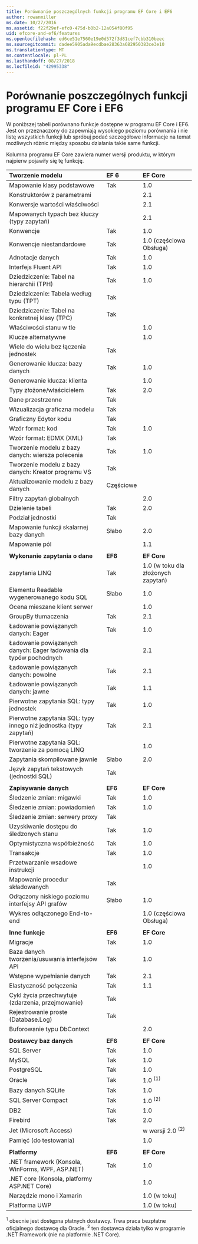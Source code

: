 ```yaml
---
title: Porównanie poszczególnych funkcji programu EF Core i EF6
author: rowanmiller
ms.date: 10/27/2016
ms.assetid: f22f29ef-efc0-475d-b0b2-12a054f80f95
uid: efcore-and-ef6/features
ms.openlocfilehash: ed6ce51e7560e19e0d572f3d81cef7cbb310beec
ms.sourcegitcommit: dadee5905ada9ecdbae28363a682950383ce3e10
ms.translationtype: MT
ms.contentlocale: pl-PL
ms.lasthandoff: 08/27/2018
ms.locfileid: "42995338"
---
```

# <a name="ef-core-and-ef6-feature-by-feature-comparison"></a>Porównanie poszczególnych funkcji programu EF Core i EF6

W poniższej tabeli porównano funkcje dostępne w programu EF Core i EF6. Jest on przeznaczony do zapewniają wysokiego poziomu porównania i nie listę wszystkich funkcji lub spróbuj podać szczegółowe informacje na temat możliwych różnic między sposobu działania takie same funkcji.

Kolumna programu EF Core zawiera numer wersji produktu, w którym najpierw pojawiły się tę funkcję.

| **Tworzenie modelu**                                  | **EF 6** | **EF Core**                           |
|:------------------------------------------------------|:---------|:--------------------------------------|
| Mapowanie klasy podstawowe                                   | Tak      | 1.0                                   |
| Konstruktorów z parametrami                          |          | 2.1                                   |
| Konwersje wartości właściwości                            |          | 2.1                                   |
| Mapowanych typach bez kluczy (typy zapytań)               |          | 2.1                                   |
| Konwencje                                           | Tak      | 1.0                                   |
| Konwencje niestandardowe                                    | Tak      | 1.0 (częściowa Obsługa)                         |
| Adnotacje danych                                      | Tak      | 1.0                                   |
| Interfejs Fluent API                                            | Tak      | 1.0                                   |
| Dziedziczenie: Tabel na hierarchii (TPH)                | Tak      | 1.0                                   |
| Dziedziczenie: Tabela według typu (TPT)                     | Tak      |                                       |
| Dziedziczenie: Tabel na konkretnej klasy (TPC)           | Tak      |                                       |
| Właściwości stanu w tle                               |          | 1.0                                   |
| Klucze alternatywne                                        |          | 1.0                                   |
| Wiele do wielu bez łączenia jednostek                      | Tak      |                                       |
| Generowanie klucza: bazy danych                              | Tak      | 1.0                                   |
| Generowanie klucza: klienta                                |          | 1.0                                   |
| Typy złożone/właścicielem                                   | Tak      | 2.0                                   |
| Dane przestrzenne                                          | Tak      |                                       |
| Wizualizacja graficzna modelu                      | Tak      |                                       |
| Graficzny Edytor kodu                                | Tak      |                                       |
| Wzór format: kod                                    | Tak      | 1.0                                   |
| Wzór format: EDMX (XML)                              | Tak      |                                       |
| Tworzenie modelu z bazy danych: wiersza polecenia              | Tak      | 1.0                                   |
| Tworzenie modelu z bazy danych: Kreator programu VS                 | Tak      |                                       |
| Aktualizowanie modelu z bazy danych                            | Częściowe  |                                       |
| Filtry zapytań globalnych                                  |          | 2.0                                   |
| Dzielenie tabeli                                       | Tak      | 2.0                                   |
| Podział jednostki                                      | Tak      |                                       |
| Mapowanie funkcji skalarnej bazy danych                      | Słabo     | 2.0                                   |
| Mapowanie pól                                         |          | 1.1                                   |
|                                                       |          |                                       |
| **Wykonanie zapytania o dane**                                     | **EF6**  | **EF Core**                           |
| zapytania LINQ                                          | Tak      | 1.0 (w toku dla złożonych zapytań) |
| Elementu Readable wygenerowanego kodu SQL                                | Słabo     | 1.0                                   |
| Ocena mieszane klient serwer                        |          | 1.0                                   |
| GroupBy tłumaczenia                                   | Tak      | 2.1                                   |
| Ładowanie powiązanych danych: Eager                           | Tak      | 1.0                                   |
| Ładowanie powiązanych danych: Eager ładowania dla typów pochodnych |          | 2.1                                   |
| Ładowanie powiązanych danych: powolne                            | Tak      | 2.1                                   |
| Ładowanie powiązanych danych: jawne                        | Tak      | 1.1                                   |
| Pierwotne zapytania SQL: typy jednostek                         | Tak      | 1.0                                   |
| Pierwotne zapytania SQL: typy innego niż jednostka (typy zapytań)       | Tak      | 2.1                                   |
| Pierwotne zapytania SQL: tworzenie za pomocą LINQ                  |          | 1.0                                   |
| Zapytania skompilowane jawnie                           | Słabo     | 2.0                                   |
| Język zapytań tekstowych (jednostki SQL)                | Tak      |                                       |
|                                                       |          |                                       |
| **Zapisywanie danych**                                       | **EF6**  | **EF Core**                           |
| Śledzenie zmian: migawki                             | Tak      | 1.0                                   |
| Śledzenie zmian: powiadomień                         | Tak      | 1.0                                   |
| Śledzenie zmian: serwery proxy                              | Tak      |                                       |
| Uzyskiwanie dostępu do śledzonych stanu                               | Tak      | 1.0                                   |
| Optymistyczna współbieżność                                | Tak      | 1.0                                   |
| Transakcje                                          | Tak      | 1.0                                   |
| Przetwarzanie wsadowe instrukcji                                |          | 1.0                                   |
| Mapowanie procedur składowanych                              | Tak      |                                       |
| Odłączony niskiego poziomu interfejsy API grafów                     | Słabo     | 1.0                                   |
| Wykres odłączonego End-to-end                         |          | 1.0 (częściowa Obsługa)                         |
|                                                       |          |                                       |
| **Inne funkcje**                                    | **EF6**  | **EF Core**                           |
| Migracje                                            | Tak      | 1.0                                   |
| Baza danych tworzenia/usuwania interfejsów API                       | Tak      | 1.0                                   |
| Wstępne wypełnianie danych                                             | Tak      | 2.1                                   |
| Elastyczność połączenia                                 | Tak      | 1.1                                   |
| Cykl życia przechwytuje (zdarzenia, przejmowanie)                | Tak      |                                       |
| Rejestrowanie proste (Database.Log)                         | Tak      |                                       |
| Buforowanie typu DbContext                                     |          | 2.0                                   |
|                                                       |          |                                       |
| **Dostawcy baz danych**                                | **EF6**  | **EF Core**                           |
| SQL Server                                            | Tak      | 1.0                                   |
| MySQL                                                 | Tak      | 1.0                                   |
| PostgreSQL                                            | Tak      | 1.0                                   |
| Oracle                                                | Tak      | 1.0 <sup>(1)</sup>                    |
| Bazy danych SQLite                                                | Tak      | 1.0                                   |
| SQL Server Compact                                    | Tak      | 1.0 <sup>(2)</sup>                    |
| DB2                                                   | Tak      | 1.0                                   |
| Firebird                                              | Tak      | 2.0                                   |
| Jet (Microsoft Access)                                |          | w wersji 2.0 <sup>(2)</sup>                    |
| Pamięć (do testowania)                               |          | 1.0                                   |
|                                                       |          |                                       |
| **Platformy**                                         | **EF6**  | **EF Core**                           |
| .NET framework (Konsola, WinForms, WPF, ASP.NET)      | Tak      | 1.0                                   |
| .NET core (Konsola, platformy ASP.NET Core)                     |          | 1.0                                   |
| Narzędzie mono i Xamarin                                        |          | 1.0 (w toku)                     |
| Platforma UWP                                                   |          | 1.0 (w toku)                     |

<sup>1</sup> obecnie jest dostępna płatnych dostawcy. Trwa praca bezpłatne oficjalnego dostawcę dla Oracle.
<sup>2</sup> ten dostawca działa tylko w programie .NET Framework (nie na platformie .NET Core).
